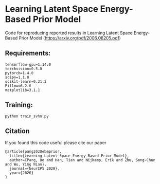 # Learning Latent Space Energy-Based Prior Model


Code for reproducing reported results in Learning Latent Space Energy-Based Prior Model (https://arxiv.org/pdf/2006.08205.pdf)



## Requirements:
```
tensorflow-gpu=1.14.0
torchvision=0.5.0
pytorch=1.4.0
scipy=1.1.0
scikit-learn=0.21.2
Pillow=6.2.0
matplotlib=3.1.1
```



## Training:
```
python train_svhn.py
```

## Citation
If you found this code useful please cite our paper
```
@article{pang2020ebmprior,
  title={Learning Latent Space Energy-Based Prior Model},
  author={Pang, Bo and Han, Tian and Nijkamp, Erik and Zhu, Song-Chun and Wu, Ying Nian},
  journal={NeurIPS 2020},
  year={2020}
}
```
